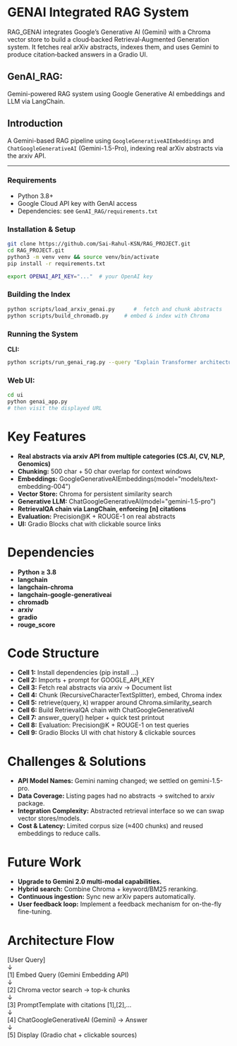 # GENAI Integrated RAG System

RAG_GENAI integrates Google’s Generative AI (Gemini) with a Chroma vector store to build a cloud‑backed Retrieval‑Augmented Generation system. It fetches real arXiv abstracts, indexes them, and uses Gemini to produce citation‑backed answers in a Gradio UI.



## **GenAI_RAG**:
Gemini-powered RAG system using Google Generative AI embeddings and LLM via LangChain.
## Introduction

A Gemini-based RAG pipeline using `GoogleGenerativeAIEmbeddings` and `ChatGoogleGenerativeAI` (Gemini-1.5-Pro), indexing real arXiv abstracts via the arxiv API.

---

### Requirements

- Python 3.8+  
- Google Cloud API key with GenAI access  
- Dependencies: see `GenAI_RAG/requirements.txt`

### Installation & Setup
```bash
git clone https://github.com/Sai-Rahul-KSN/RAG_PROJECT.git
cd RAG_PROJECT.git
python3 -m venv venv && source venv/bin/activate
pip install -r requirements.txt

export OPENAI_API_KEY="..."  # your OpenAI key 
```
### Building the Index

```bash
python scripts/load_arxiv_genai.py      #  fetch and chunk abstracts
python scripts/build_chromadb.py     # embed & index with Chroma
```
### Running the System

**CLI:**
```bash
python scripts/run_genai_rag.py --query "Explain Transformer architecture" --k 4
```
### Web UI:
``` bash
cd ui
python genai_app.py
# then visit the displayed URL
```
# Key Features

- **Real abstracts via arxiv API from multiple categories (CS.AI, CV, NLP, Genomics)**
- **Chunking:** 500 char + 50 char overlap for context windows
- **Embeddings:** GoogleGenerativeAIEmbeddings(model="models/text-embedding-004")
- **Vector Store:** Chroma for persistent similarity search
- **Generative LLM:** ChatGoogleGenerativeAI(model="gemini-1.5-pro")
- **RetrievalQA chain via LangChain, enforcing [n] citations**
- **Evaluation:** Precision@K + ROUGE-1 on real abstracts
- **UI:** Gradio Blocks chat with clickable source links

# Dependencies

- **Python ≥ 3.8**
- **langchain**
- **langchain-chroma**
- **langchain-google-generativeai**
- **chromadb**
- **arxiv**
- **gradio**
- **rouge_score**

# Code Structure

- **Cell 1:** Install dependencies (pip install ...)
- **Cell 2:** Imports + prompt for GOOGLE_API_KEY
- **Cell 3:** Fetch real abstracts via arxiv → Document list
- **Cell 4:** Chunk (RecursiveCharacterTextSplitter), embed, Chroma index
- **Cell 5:** retrieve(query, k) wrapper around Chroma.similarity_search
- **Cell 6:** Build RetrievalQA chain with ChatGoogleGenerativeAI
- **Cell 7:** answer_query() helper + quick test printout
- **Cell 8:** Evaluation: Precision@K + ROUGE-1 on test queries
- **Cell 9:** Gradio Blocks UI with chat history & clickable sources

# Challenges & Solutions

- **API Model Names:** Gemini naming changed; we settled on gemini-1.5-pro.
- **Data Coverage:** Listing pages had no abstracts → switched to arxiv package.
- **Integration Complexity:** Abstracted retrieval interface so we can swap vector stores/models.
- **Cost & Latency:** Limited corpus size (≈400 chunks) and reused embeddings to reduce calls.

# Future Work

- **Upgrade to Gemini 2.0 multi-modal capabilities.**
- **Hybrid search:** Combine Chroma + keyword/BM25 reranking.
- **Continuous ingestion:** Sync new arXiv papers automatically.
- **User feedback loop:** Implement a feedback mechanism for on-the-fly fine-tuning.

# Architecture Flow

[User Query]  
↓  
[1] Embed Query (Gemini Embedding API)  
↓  
[2] Chroma vector search → top-k chunks  
↓  
[3] PromptTemplate with citations [1],[2],…  
↓  
[4] ChatGoogleGenerativeAI (Gemini) → Answer  
↓  
[5] Display (Gradio chat + clickable sources)
